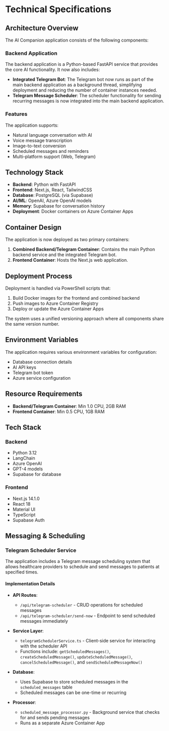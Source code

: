 # Technical Specifications

## Architecture Overview

The AI Companion application consists of the following components:

### Backend Application

The backend application is a Python-based FastAPI service that provides the core AI functionality. It now also includes:

- **Integrated Telegram Bot**: The Telegram bot now runs as part of the main backend application as a background thread, simplifying deployment and reducing the number of container instances needed.
- **Telegram Message Scheduler**: The scheduler functionality for sending recurring messages is now integrated into the main backend application.

### Features

The application supports:

- Natural language conversation with AI
- Voice message transcription
- Image-to-text conversion
- Scheduled messages and reminders
- Multi-platform support (Web, Telegram)

## Technology Stack

- **Backend**: Python with FastAPI
- **Frontend**: Next.js, React, TailwindCSS
- **Database**: PostgreSQL (via Supabase)
- **AI/ML**: OpenAI, Azure OpenAI models
- **Memory**: Supabase for conversation history
- **Deployment**: Docker containers on Azure Container Apps

## Container Design

The application is now deployed as two primary containers:

1. **Combined Backend/Telegram Container**: Contains the main Python backend service and the integrated Telegram bot.
2. **Frontend Container**: Hosts the Next.js web application.

## Deployment Process

Deployment is handled via PowerShell scripts that:
1. Build Docker images for the frontend and combined backend
2. Push images to Azure Container Registry
3. Deploy or update the Azure Container Apps

The system uses a unified versioning approach where all components share the same version number.

## Environment Variables

The application requires various environment variables for configuration:
- Database connection details
- AI API keys
- Telegram bot token
- Azure service configuration

## Resource Requirements

- **Backend/Telegram Container**: Min 1.0 CPU, 2GB RAM
- **Frontend Container**: Min 0.5 CPU, 1GB RAM

## Tech Stack

### Backend
- Python 3.12
- LangChain
- Azure OpenAI
- GPT-4 models
- Supabase for database

### Frontend
- Next.js 14.1.0
- React 18
- Material UI
- TypeScript
- Supabase Auth

## Messaging & Scheduling

### Telegram Scheduler Service
The application includes a Telegram message scheduling system that allows healthcare providers to schedule and send messages to patients at specified times. 

#### Implementation Details
- **API Routes**: 
  - `/api/telegram-scheduler` - CRUD operations for scheduled messages
  - `/api/telegram-scheduler/send-now` - Endpoint to send scheduled messages immediately

- **Service Layer**: 
  - `telegramSchedulerService.ts` - Client-side service for interacting with the scheduler API
  - Functions include: `getScheduledMessages()`, `createScheduledMessage()`, `updateScheduledMessage()`, `cancelScheduledMessage()`, and `sendScheduledMessageNow()`

- **Database**: 
  - Uses Supabase to store scheduled messages in the `scheduled_messages` table
  - Scheduled messages can be one-time or recurring

- **Processor**: 
  - `scheduled_message_processor.py` - Background service that checks for and sends pending messages
  - Runs as a separate Azure Container App 